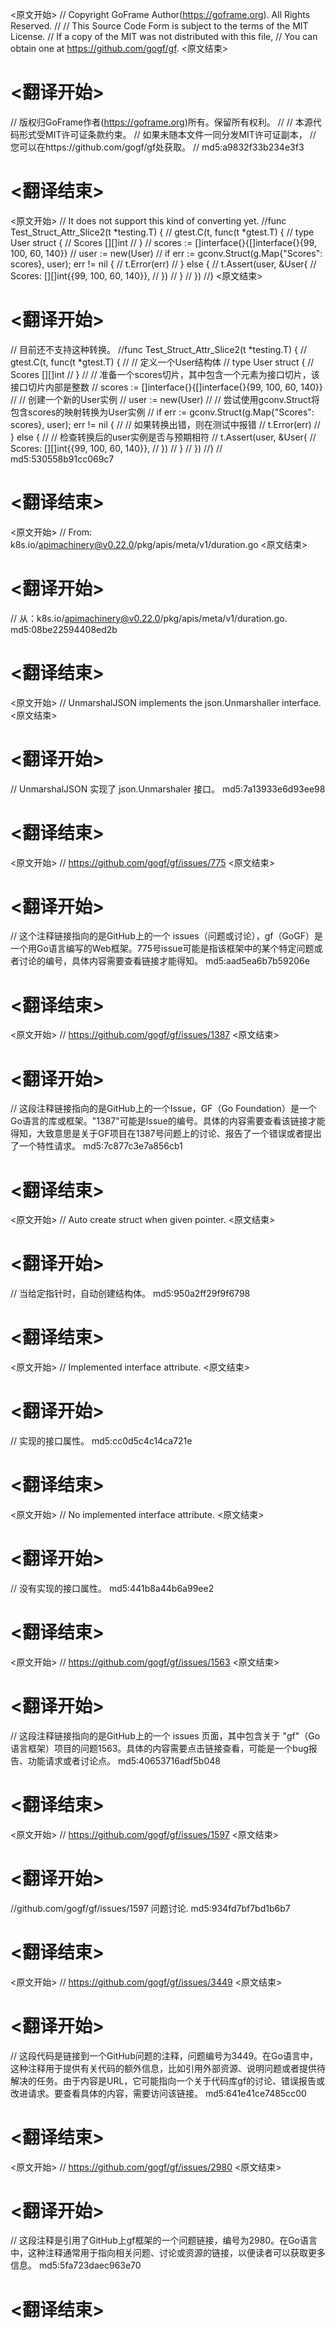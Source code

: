 
<原文开始>
// Copyright GoFrame Author(https://goframe.org). All Rights Reserved.
//
// This Source Code Form is subject to the terms of the MIT License.
// If a copy of the MIT was not distributed with this file,
// You can obtain one at https://github.com/gogf/gf.
<原文结束>

# <翻译开始>
// 版权归GoFrame作者(https://goframe.org)所有。保留所有权利。
//
// 本源代码形式受MIT许可证条款约束。
// 如果未随本文件一同分发MIT许可证副本，
// 您可以在https://github.com/gogf/gf处获取。
// md5:a9832f33b234e3f3
# <翻译结束>


<原文开始>
// It does not support this kind of converting yet.
//func Test_Struct_Attr_Slice2(t *testing.T) {
//	gtest.C(t, func(t *gtest.T) {
//		type User struct {
//			Scores [][]int
//		}
//		scores := []interface{}{[]interface{}{99, 100, 60, 140}}
//		user := new(User)
//		if err := gconv.Struct(g.Map{"Scores": scores}, user); err != nil {
//			t.Error(err)
//		} else {
//			t.Assert(user, &User{
//				Scores: [][]int{{99, 100, 60, 140}},
//			})
//		}
//	})
//}
<原文结束>

# <翻译开始>
// 目前还不支持这种转换。
//func Test_Struct_Attr_Slice2(t *testing.T) {
//	gtest.C(t, func(t *gtest.T) {
//		// 定义一个User结构体
//		type User struct {
//			Scores [][]int
//		}
//		// 准备一个scores切片，其中包含一个元素为接口切片，该接口切片内部是整数
//		scores := []interface{}{[]interface{}{99, 100, 60, 140}}
//		// 创建一个新的User实例
//		user := new(User)
//		// 尝试使用gconv.Struct将包含scores的映射转换为User实例
//		if err := gconv.Struct(g.Map{"Scores": scores}, user); err != nil {
//			// 如果转换出错，则在测试中报错
//			t.Error(err)
//		} else {
//			// 检查转换后的user实例是否与预期相符
//			t.Assert(user, &User{
//				Scores: [][]int{{99, 100, 60, 140}},
//			})
//		}
//	})
//}
// md5:530558b91cc069c7
# <翻译结束>


<原文开始>
// From: k8s.io/apimachinery@v0.22.0/pkg/apis/meta/v1/duration.go
<原文结束>

# <翻译开始>
// 从：k8s.io/apimachinery@v0.22.0/pkg/apis/meta/v1/duration.go. md5:08be22594408ed2b
# <翻译结束>


<原文开始>
// UnmarshalJSON implements the json.Unmarshaller interface.
<原文结束>

# <翻译开始>
// UnmarshalJSON 实现了 json.Unmarshaler 接口。 md5:7a13933e6d93ee98
# <翻译结束>


<原文开始>
// https://github.com/gogf/gf/issues/775
<原文结束>

# <翻译开始>
// 这个注释链接指向的是GitHub上的一个 issues（问题或讨论），gf（GoGF）是一个用Go语言编写的Web框架。775号issue可能是指该框架中的某个特定问题或者讨论的编号，具体内容需要查看链接才能得知。 md5:aad5ea6b7b59206e
# <翻译结束>


<原文开始>
// https://github.com/gogf/gf/issues/1387
<原文结束>

# <翻译开始>
// 这段注释链接指向的是GitHub上的一个Issue，GF（Go Foundation）是一个Go语言的库或框架。"1387"可能是Issue的编号。具体的内容需要查看该链接才能得知，大致意思是关于GF项目在1387号问题上的讨论、报告了一个错误或者提出了一个特性请求。 md5:7c877c3e7a856cb1
# <翻译结束>


<原文开始>
// Auto create struct when given pointer.
<原文结束>

# <翻译开始>
// 当给定指针时，自动创建结构体。 md5:950a2ff29f9f6798
# <翻译结束>


<原文开始>
// Implemented interface attribute.
<原文结束>

# <翻译开始>
// 实现的接口属性。 md5:cc0d5c4c14ca721e
# <翻译结束>


<原文开始>
// No implemented interface attribute.
<原文结束>

# <翻译开始>
// 没有实现的接口属性。 md5:441b8a44b6a99ee2
# <翻译结束>


<原文开始>
// https://github.com/gogf/gf/issues/1563
<原文结束>

# <翻译开始>
// 这段注释链接指向的是GitHub上的一个 issues 页面，其中包含关于 "gf"（Go语言框架）项目的问题1563。具体的内容需要点击链接查看，可能是一个bug报告、功能请求或者讨论点。 md5:40653716adf5b048
# <翻译结束>


<原文开始>
// https://github.com/gogf/gf/issues/1597
<原文结束>

# <翻译开始>
//github.com/gogf/gf/issues/1597 问题讨论. md5:934fd7bf7bd1b6b7
# <翻译结束>


<原文开始>
// https://github.com/gogf/gf/issues/3449
<原文结束>

# <翻译开始>
// 这段代码是链接到一个GitHub问题的注释，问题编号为3449。在Go语言中，这种注释用于提供有关代码的额外信息，比如引用外部资源、说明问题或者提供待解决的任务。由于内容是URL，它可能指向一个关于代码库gf的讨论、错误报告或改进请求。要查看具体的内容，需要访问该链接。 md5:641e41ce7485cc00
# <翻译结束>


<原文开始>
// https://github.com/gogf/gf/issues/2980
<原文结束>

# <翻译开始>
// 这段注释是引用了GitHub上gf框架的一个问题链接，编号为2980。在Go语言中，这种注释通常用于指向相关问题、讨论或资源的链接，以便读者可以获取更多信息。 md5:5fa723daec963e70
# <翻译结束>

